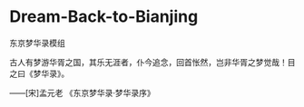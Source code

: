# Dream-Back-to-Bianjing

东京梦华录模组

古人有梦游华胥之国，其乐无涯者，仆今追念，回首怅然，岂非华胥之梦觉哉！目之曰《梦华录》。

——[宋]孟元老 《东京梦华录·梦华录序》
